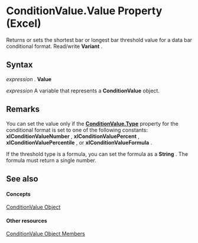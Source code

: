
# ConditionValue.Value Property (Excel)

Returns or sets the shortest bar or longest bar threshold value for a data bar conditional format. Read/write  **Variant** .


## Syntax

 _expression_ . **Value**

 _expression_ A variable that represents a **ConditionValue** object.


## Remarks

You can set the value only if the  **[ConditionValue.Type](20467063-f402-4e7f-42ba-581b61b83a15.md)** property for the conditional format is set to one of the following constants: **xlConditionValueNumber** , **xlConditionValuePercent** , **xlConditionValuePercentile** , or **xlConditionValueFormula** .

If the threshold type is a formula, you can set the formula as a  **String** . The formula must return a single number.


## See also


#### Concepts


[ConditionValue Object](a39335db-4e0a-66aa-393b-3aa7e5268c00.md)
#### Other resources


[ConditionValue Object Members](59e72c1f-3e56-294b-408a-de7aba0ed331.md)
